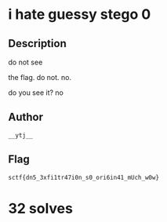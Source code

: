 # i hate guessy stego 0

## Description

do not see
  
  the flag. do not. no.

  do you see it? no

## Author

`__ytj__`

## Flag

`sctf{dn5_3xfi1tr47i0n_s0_ori6in41_mUch_w0w}`

# 32 solves
